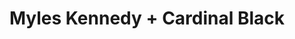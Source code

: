 ---
layout: post
category: concert
title: Myles Kennedy + Cardinal Black
artists: 
- Myles Kennedy
- Cardinal Black
place: 
- Cabaret Sauvage
country: France
city: Paris
---